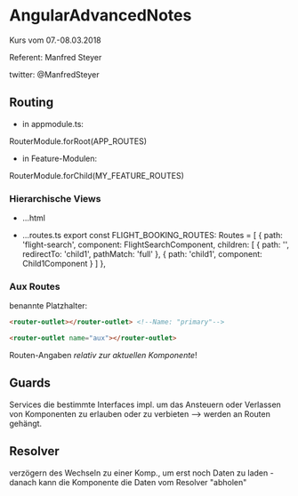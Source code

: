 # AngularAdvancedNotes
Kurs vom 07.-08.03.2018

Referent: Manfred Steyer 

twitter: @ManfredSteyer

## Routing

- in appmodule.ts:

RouterModule.forRoot(APP_ROUTES)

- in Feature-Modulen:

RouterModule.forChild(MY\_FEATURE\_ROUTES)

### Hierarchische Views

- ...html
<router-outlet></router-outlet>

- ...routes.ts
export const FLIGHT_BOOKING_ROUTES: Routes = [
  {
    path: 'flight-search',
    component: FlightSearchComponent,
    children: [
        {
            path: '',
            redirectTo: 'child1',
            pathMatch: 'full'
        },
        {
            path: 'child1',
            component: Child1Component
        }
    ]
  },

### Aux Routes

benannte Platzhalter:

```html
<router-outlet></router-outlet> <!--Name: "primary"-->

<router-outlet name="aux"></router-outlet>
```

Routen-Angaben _relativ zur aktuellen Komponente_! 


## Guards

Services die bestimmte Interfaces impl. um das Ansteuern oder Verlassen von Komponenten zu erlauben oder zu verbieten --> werden an Routen gehängt.

## Resolver

verzögern des Wechseln zu einer Komp., um erst noch Daten zu laden - danach kann die Komponente die Daten vom Resolver "abholen"